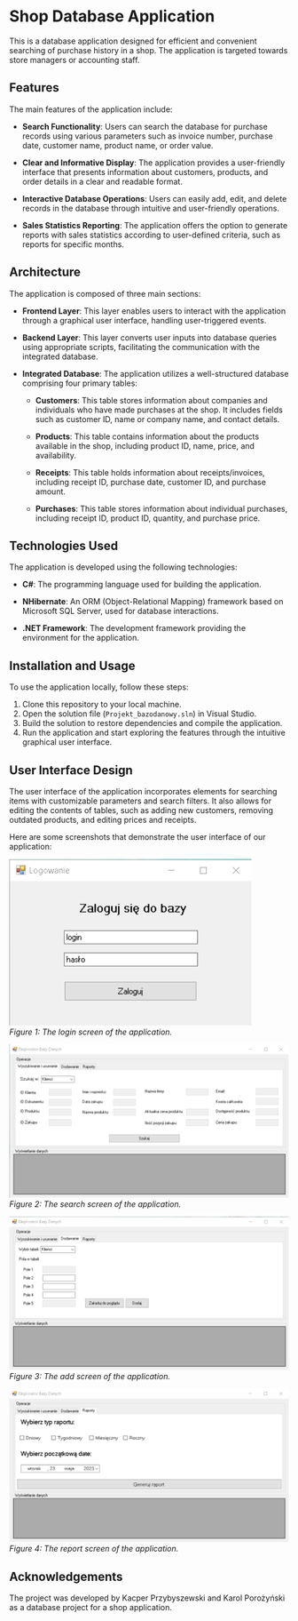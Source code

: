 # Shop Database Application

This is a database application designed for efficient and convenient searching of purchase history in a shop. The application is targeted towards store managers or accounting staff.

## Features

The main features of the application include:

- **Search Functionality**: Users can search the database for purchase records using various parameters such as invoice number, purchase date, customer name, product name, or order value.

- **Clear and Informative Display**: The application provides a user-friendly interface that presents information about customers, products, and order details in a clear and readable format.

- **Interactive Database Operations**: Users can easily add, edit, and delete records in the database through intuitive and user-friendly operations.

- **Sales Statistics Reporting**: The application offers the option to generate reports with sales statistics according to user-defined criteria, such as reports for specific months.

## Architecture

The application is composed of three main sections:

- **Frontend Layer**: This layer enables users to interact with the application through a graphical user interface, handling user-triggered events.

- **Backend Layer**: This layer converts user inputs into database queries using appropriate scripts, facilitating the communication with the integrated database.

- **Integrated Database**: The application utilizes a well-structured database comprising four primary tables:

  - **Customers**: This table stores information about companies and individuals who have made purchases at the shop. It includes fields such as customer ID, name or company name, and contact details.

  - **Products**: This table contains information about the products available in the shop, including product ID, name, price, and availability.

  - **Receipts**: This table holds information about receipts/invoices, including receipt ID, purchase date, customer ID, and purchase amount.

  - **Purchases**: This table stores information about individual purchases, including receipt ID, product ID, quantity, and purchase price.

## Technologies Used

The application is developed using the following technologies:

- **C#**: The programming language used for building the application.

- **NHibernate**: An ORM (Object-Relational Mapping) framework based on Microsoft SQL Server, used for database interactions.

- **.NET Framework**: The development framework providing the environment for the application.

## Installation and Usage

To use the application locally, follow these steps:

1. Clone this repository to your local machine.
2. Open the solution file (`Projekt_bazodanowy.sln`) in Visual Studio.
3. Build the solution to restore dependencies and compile the application.
4. Run the application and start exploring the features through the intuitive graphical user interface.

## User Interface Design

The user interface of the application incorporates elements for searching items with customizable parameters and search filters. It also allows for editing the contents of tables, such as adding new customers, removing outdated products, and editing prices and receipts.

Here are some screenshots that demonstrate the user interface of our application:

![Login Screen](docs/login_screen.png) <br/>
*Figure 1: The login screen of the application.*

![Search Screen](docs/searching_screen.png) <br/>
*Figure 2: The search screen of the application.*

![Add Screen](docs/adding_screen.png) <br/>
*Figure 3: The add screen of the application.*

![Report Screen](docs/report_screen.png) <br/>
*Figure 4: The report screen of the application.*
## Acknowledgements

The project was developed by Kacper Przybyszewski and Karol Porożyński as a database project for a shop application.
